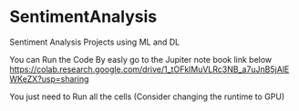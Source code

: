 # SentimentAnalysis
 Sentiment Analysis Projects using ML and DL
 
 You can Run the Code By easly go to the Jupiter note book link below
 https://colab.research.google.com/drive/1_tOFklMuVLRc3NB_a7uJnB5jAlEWKeZX?usp=sharing
 
 You just need to Run all the cells
 (Consider changing the runtime to GPU)
